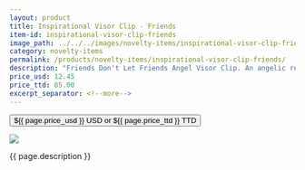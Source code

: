 ```yaml
---
layout: product
title: Inspirational Visor Clip - Friends
item-id: inspirational-visor-clip-friends
image_path: ../../../images/novelty-items/inspirational-visor-clip-friends.jpg
category: novelty-items
permalink: /products/novelty-items/inspirational-visor-clip-friends/
description: "Friends Don't Let Friends Angel Visor Clip. An angelic reminder can go a lot further than you think! Our Friends Don't Let Friends Visor Clip is a great way to remind your loved ones to always drive safely. This Visor Clip features a stunning Angel that is reaching up to the stars."
price_usd: 12.45
price_ttd: 85.00
excerpt_separator: <!--more-->
---
```


<button class="bg-blue-500 hover:bg-blue-700 text-white font-bold my-2 py-2 px-4 w-full snipcart-add-item" 
data-item-id="{{ page.item-id }}" 
data-item-price="{{page.price_usd}}"
data-item-url="{{ site.url }}/{{ page.category }}"
data-item-description="{{ page.description }}"
data-item-image="{{ page.image_path }}"
data-item-name="{{ page.title }}"
data-item-categories="{{ page.category }}">
${{ page.price_usd }} USD or ${{ page.price_ttd }} TTD
</button>

<!--more-->
<div class="flex flex-wrap">
  <div class="w-64 p-4 h-auto">
    <a data-fancybox="gallery" href="{{ page.image_path }}"><img src="{{ page.image_path }}"></a>
  </div>
  <div class="sm:flex-1">
    <p class="p-4 text-gray-700">
      {{ page.description }}
    </p>
  </div>
</div>
